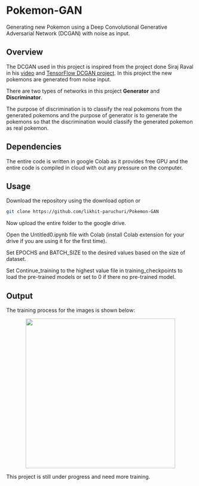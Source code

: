 # Pokemon-GAN
Generating new Pokemon using a Deep Convolutional Generative Adversarial Network (DCGAN) with noise as input.
## Overview
The DCGAN used in this project is inspired from the project done Siraj Raval in his [video](https://youtu.be/yz6dNf7X7SA) and [TensorFlow DCGAN project](https://www.tensorflow.org/tutorials/generative/dcgan).
In this project the new pokemons are generated from noise input. 

There are two types of networks in this project **Generator** and **Discriminator**.

The purpose of discrimination is to classify the real pokemons from the generated pokemons and the purpose of generator is to generate the pokemons so that the discrimination would classify the generated pokemon as real pokemon.
## Dependencies
The entire code is written in google Colab as it provides free GPU and the entire code is compiled in cloud with out any pressure on the computer.
## Usage
Download the repository using the download option or
```bash
git clone https://github.com/likhit-paruchuri/Pokemon-GAN
```
Now upload the entire folder to the google drive.

Open the Untitled0.ipynb file with Colab (install Colab extension for your drive if you are using it for the first time).

Set EPOCHS and BATCH_SIZE to the desired values based on the size of dataset.

Set Continue_training to the highest value file in training_checkpoints to load the pre-trained models or set to 0 if there no pre-trained model.
## Output
The training process for the images is shown below:
<p align="center">
  <img width="400" height="400" src="https://github.com/likhit-paruchuri/Pokemon-GAN/blob/master/output.gif">
</p>
This project is still under progress and need more training.
